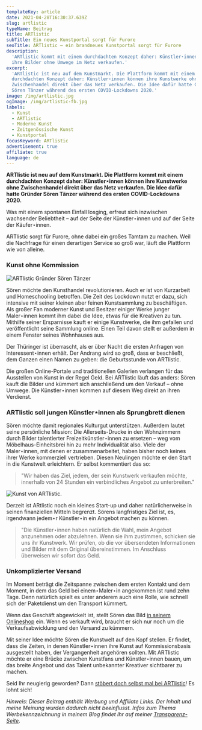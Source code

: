 ```yaml
---
templateKey: article
date: 2021-04-28T16:30:37.639Z
slug: artlistic
typeName: Beitrag
title: ARTlistic
subTitle: Ein neues Kunstportal sorgt für Furore
seoTitle: ARTlistic – ein brandneues Kunstportal sorgt für Furore
description:
  'ARTlistic kommt mit einem durchdachten Konzept daher: Künstler⋆innen können
  ihre Bilder ohne Umwege im Netz verkaufen.'
excerpt:
  'ARTlistic ist neu auf dem Kunstmarkt. Die Plattform kommt mit einem
  durchdachten Konzept daher: Künstler⋆innen können ihre Kunstwerke ohne
  Zwischenhandel direkt über das Netz verkaufen. Die Idee dafür hatte Gründer
  Sören Tänzer während des ersten COVID-Lockdowns 2020.'
image: /img/artlistic.jpg
ogImage: /img/artlistic-fb.jpg
labels:
  - Kunst
  - ARTlistic
  - Moderne Kunst
  - Zeitgenössische Kunst
  - Kunstportal
focusKeyword: ARTlistic
advertisement: true
affiliate: true
language: de
---
```


**ARTlistic ist neu auf dem Kunstmarkt. Die Plattform kommt mit einem
durchdachten Konzept daher: Künstler⋆innen können ihre Kunstwerke ohne
Zwischenhandel direkt über das Netz verkaufen. Die Idee dafür hatte Gründer
Sören Tänzer während des ersten COVID-Lockdowns 2020.**

Was mit einem spontanen Einfall losging, erfreut sich inzwischen wachsender
Beliebtheit – auf der Seite der Künstler⋆innen und auf der Seite der
Käufer⋆innen.

ARTlistic sorgt für Furore, ohne dabei ein großes Tamtam zu machen. Weil die
Nachfrage für einen derartigen Service so groß war, läuft die Plattform wie von
alleine.

### Kunst ohne Kommission

![ARTlistic Gründer Sören Tänzer](/img/soeren-taenzer-artlistic.jpg 'ARTlistic Gründer Sören Tänzer')

Sören möchte den Kunsthandel revolutionieren. Auch er ist von Kurzarbeit und
Homeschooling betroffen. Die Zeit des Lockdown nutzt er dazu, sich intensive mit
seiner kleinen aber feinen Kunstsammlung zu beschäftigen. Als großer Fan
moderner Kunst und Besitzer einiger Werke junger Maler⋆innen kommt ihm dabei die
Idee, etwas für die Kreativen zu tun. Mithilfe seiner Ersparnisse kauft er
einige Kunstwerke, die ihm gefallen und veröffentlicht seine Sammlung online.
Einen Teil davon stellt er außerdem in einem Fenster seines Wohnhauses aus.

Der Thüringer ist überrascht, als er über Nacht die ersten Anfragen von
Interessent⋆innen erhält. Der Andrang wird so groß, dass er beschließt, dem
Ganzen einen Namen zu geben: die Geburtsstunde von ARTlistic.

Die großen Online-Portale und traditionellen Galerien verlangen für das
Ausstellen von Kunst in der Regel Geld. Bei ARTlistic läuft das anders: Sören
kauft die Bilder und kümmert sich anschließend um den Verkauf – ohne Umwege. Die
Künstler⋆innen kommen auf diesem Weg direkt an ihren Verdienst.

### ARTlistic soll jungen Künstler⋆innen als Sprungbrett dienen

Sören möchte damit regionales Kulturgut unterstützen. Außerdem lautet seine
persönliche Mission: Die Allerseits-Drucke in den Wohnzimmern durch Bilder
talentierter Freizeitkünstler⋆innen zu ersetzen – weg vom Möbelhaus-Einheitsbrei
hin zu mehr Individualität also. Viele der Maler⋆innen, mit denen er
zusammenarbeitet, haben bisher noch keines ihrer Werke kommerziell vertrieben.
Diesen Neulingen möchte er den Start in die Kunstwelt erleichtern. Er selbst
kommentiert das so:

> "Wir haben das Ziel, jedem, der sein Kunstwerk verkaufen möchte, innerhalb von
> 24 Stunden ein verbindliches Angebot zu unterbreiten."

![Kunst von ARTlistic.](/img/artlistic-1-.jpg 'Kunst von ARTlistic.')

Derzeit ist ARtlistic noch ein kleines Start-up und daher natürlicherweise in
seinen finanziellen Mitteln begrenzt. Sörens langfristiges Ziel ist, es,
irgendwann jedem⋆r Künstler⋆in ein Angebot machen zu können.

> "Die Künstler⋆innen haben natürlich die Wahl, mein Angebot anzunehmen oder
> abzulehnen. Wenn sie ihm zustimmen, schicken sie uns ihr Kunstwerk. Wir
> prüfen, ob die vor übersendeten Informationen und Bilder mit dem Original
> übereinstimmen. Im Anschluss überweisen wir sofort das Geld.

### Unkomplizierter Versand

Im Moment beträgt die Zeitspanne zwischen dem ersten Kontakt und dem Moment, in
dem das Geld bei einem⋆Maler⋆in angekommen ist rund zehn Tage. Denn natürlich
spielt es unter anderem auch eine Rolle, wie schnell sich der Paketdienst um den
Transport kümmert.

Wenn das Geschäft abgewickelt ist, stellt Sören das Bild
[in seinem Onlineshop](https://www.awin1.com/cread.php?awinmid=22245&awinaffid=632580&ued=https%3A%2F%2Fartlistic.com)
ein. Wenn es verkauft wird, braucht er sich nur noch um die Verkaufsabwicklung
und den Versand zu kümmern.

Mit seiner Idee möchte Sören die Kunstwelt auf den Kopf stellen. Er findet, dass
die Zeiten, in denen Künstler⋆innen ihre Kunst auf Kommissionsbasis ausgestellt
haben, der Vergangenheit angehören sollten. Mit ARTlistic möchte er eine Brücke
zwischen Kunstfans und Künstler⋆innen bauen, um das breite Angebot und das
Talent unbekannter Kreativer sichtbarer zu machen.

Seid Ihr neugierig geworden? Dann
[stöbert doch selbst mal bei ARTlistic](https://www.awin1.com/cread.php?awinmid=22245&awinaffid=632580&ued=https%3A%2F%2Fartlistic.com)!
Es lohnt sich!

_Hinweis: Dieser Beitrag enthält Werbung und Affiliate Links. Der Inhalt und
meine Meinung wurden dadurch nicht beeinflusst. Infos zum Thema
Werbekennzeichnung in meinem Blog findet Ihr auf meiner
[Transparenz-Seite](http://cardamonchai.com/werbung/)._
